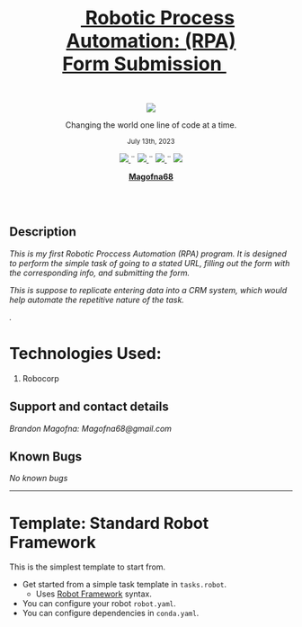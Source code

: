 <h1 align="center">
  <big> &nbsp;&nbsp;&nbsp;<u><b> 
  Robotic Process Automation: (RPA)<br/> Form Submission 
  </b></u>&nbsp;&nbsp;&nbsp;</big>
</h1>
<br>
    <p align="center">
      <a href="https://github.com/Magofna68">
        <img src="https://www.hult.edu/blog/media/uploads/2020/03/robotic-process-automation-business-RPA.jpg">
      </a>
    </p>
<p align="center">Changing the world one line of code at a time. </p>
<p align="center">
  <small>July 13th, 2023</small>
</p>
    <p align="center">
        <a href="https://github.com/Magofna68/MessageBoard.Solution/graphs/contributors">
            <img src="https://img.shields.io/github/contributors/Magofna68/capstone.svg?style=plastic">
        </a>
        ¨
        <a href="https://github.com/Magofna68/MessageBoard.Solution/stargazers">
            <img src="https://img.shields.io/github/license/Magofna68/capstone?style=plastic">
        </a>
        ¨
        <a href="https://github.com/Magofna68/Portfolio/issues">
            <img src="https://img.shields.io/github/last-commit/Magofna68/RPA-Form-Submission?style=plastic">
        </a>
        ¨
        <a href="https://linkedin.com/in/Magofna68">
            <img src="https://img.shields.io/badge/-LinkedIn-black.svg?style=plastic&logo=linkedin&colorB=2867B2">
        </a>
    </p>
<p align="center">
    <!-- Project Avatar/Logo -->
    <p align="center">
        <a href="https://github.com/Magofna68">
            <strong>Magofna68</strong>
        </a>
    </p>
    <!-- <p align="center">
      __________________________________________________
    </p> -->
    <br>
    <br>
    <!-- GitHub Link -->
    <!-- Project Shields -->
</p>

## Description

_*This is my first Robotic Proccess Automation (RPA) program. It is designed to perform the simple task of going to a stated URL, filling out the form with the corresponding info, and submitting the form.*_

_*This is suppose to replicate entering data into a CRM system, which would help automate the repetitive nature of the task.*_

_*.*_

# Technologies Used:

1. Robocorp

## Support and contact details

_Brandon Magofna: Magofna68@gmail.com_

## Known Bugs

_No known bugs_

---

# Template: Standard Robot Framework

This is the simplest template to start from.

- Get started from a simple task template in `tasks.robot`.
  - Uses [Robot Framework](https://robocorp.com/docs/languages-and-frameworks/robot-framework/basics) syntax.
- You can configure your robot `robot.yaml`.
- You can configure dependencies in `conda.yaml`.

